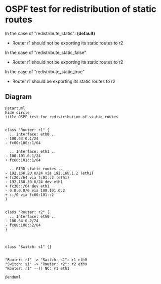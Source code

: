 # OSPF test for redistribution of static routes


In the case of "redistribute_static": **(default)**
  - Router r1 should not be exporting its static routes to r2

In the case of "redistribute_static_false"
  - Router r1 should not be exporting its static routes to r2

In the case of "redistribute_static_true"
  - Router r1 should be exporting its static routes to r2


## Diagram

```plantuml
@startuml
hide circle
title OSPF test for redistribution of static routes


class "Router: r1" {
  .. Interface: eth0 ..
- 100.64.0.1/24
- fc00:100::1/64

  .. Interface: eth1 ..
- 100.101.0.1/24
+ fc00:101::1/64

  .. BIRD static routes ..
- 192.168.20.0/24 via 192.168.1.2 (eth1)
+ fc20:/64 via fc01::2 (eth1)
- 192.168.30.0/24 dev eth1
+ fc30::/64 dev eth1
- 0.0.0.0/0 via 100.101.0.2
+ ::/0 via fc00:101::2
}


class "Router: r2" {
  .. Interface: eth0 ..
- 100.64.0.2/24
- fc00:100::2/64
}



class "Switch: s1" {}


"Router: r1" -> "Switch: s1": r1 eth0
"Switch: s1" -> "Router: r2": r2 eth0
"Router: r1" --() NC: r1 eth1

@enduml
```
